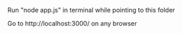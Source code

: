 Run "node app.js" in terminal while pointing to this folder

Go to http://localhost:3000/ on any browser 